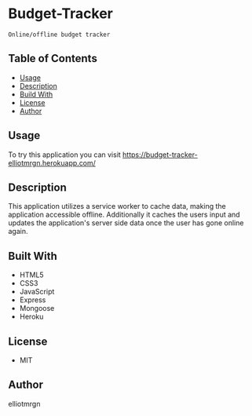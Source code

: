 # Budget-Tracker
```
Online/offline budget tracker
```

## Table of Contents

* [Usage](#Usage)
* [Description](#Description)
* [Build With](#Built-With)
* [License](#License)
* [Author](#Author)


## Usage

To try this application you can visit https://budget-tracker-elliotmrgn.herokuapp.com/

## Description

This application utilizes a service worker to cache data, making the application accessible offline. Additionally it caches the users input and updates the application's server side data once the user has gone online again.

## Built With

* HTML5
* CSS3
* JavaScript
* Express
* Mongoose
* Heroku

## License

* MIT

## Author
elliotmrgn